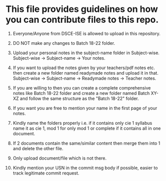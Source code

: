 # This file provides guidelines on how you can contribute files to this repo.

1. Everyone/Anyone from DSCE-ISE is allowed to upload in this repository.

2. DO NOT make any changes to Batch 18-22 folder.

3. Upload your personal notes in the subject-name folder in Subject-wise.
   Subject-wise -> Subject-name -> Your notes.

4. If you want to upload the notes given by your teachers/pdf notes etc. then create a new folder named readymade notes and upload it in that.
   Subject-wise -> Subject-name -> Readymade notes -> Teacher notes.

5. If you are willing to then you can create a complete comprehensive notes like Batch 18-22 folder and create a new folder named Batch XY-XZ and follow the same structure as the "Batch 18-22" folder.

6. If you want you are free to mention your name in the first page of your notes.

7. Kindly name the folders properly i.e. if it contains only cie 1 syllabus name it as cie 1, mod 1 for only mod 1 or complete if it contains all in one document.

8. If 2 documents contain the same/similar content then merge them into 1 and delete the other file.

9. Only upload document/file which is not there.

10. Kindly mention your USN in the commit msg body if possible, easier to track legitimate commit request.